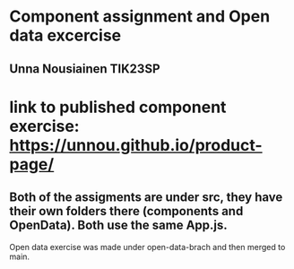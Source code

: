 # Component assignment and Open data excercise
## Unna Nousiainen TIK23SP
 # link to published component exercise: https://unnou.github.io/product-page/
## Both of the assigments are under src, they have their own folders there (components and OpenData). Both use the same App.js.
Open data exercise was made under open-data-brach and then merged to main.

